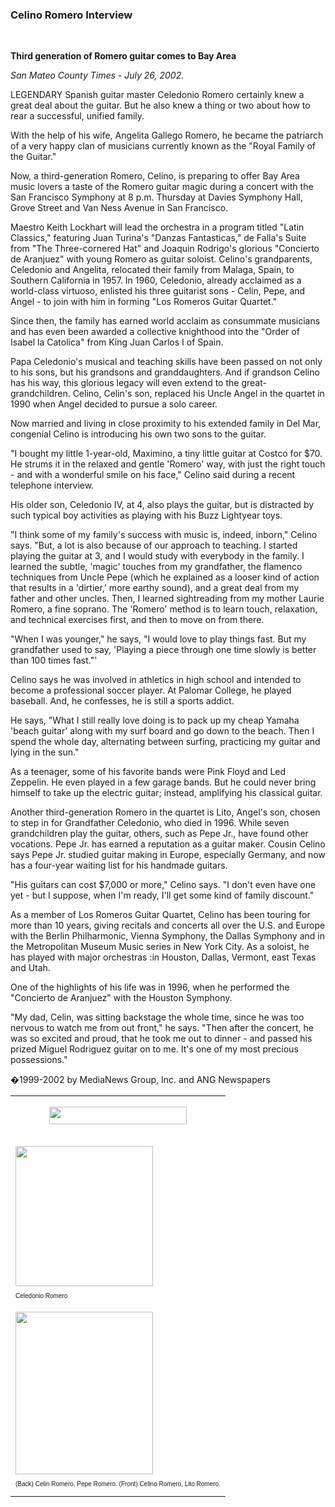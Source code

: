 <!-- MAIN TABLE -->
<tr class="table_main" >
<td class="td_center" valign="top">

<!-- PAGE TITLE -->
<!Remove this bad title until fixed. Then add back outside comment.SRC IMG SRC="images/title_romero.gif" WIDTH="250" HEIGHT="28" VSPACE="10">
<h3>Celino Romero Interview</h3>
<br />

<!-- ARTICLE TITLE -->

<b>Third generation of Romero guitar comes to Bay Area</b>
<p></p>


<!-- NEWSPAPER TITLE AND DATE -->
<i>San Mateo County Times - July 26, 2002.</i>

<p></p>
 
LEGENDARY Spanish guitar master Celedonio Romero certainly knew a great deal about the guitar. But he also knew a thing or two about how to rear a successful, unified family.
<p></p>
With the help of his wife, Angelita Gallego Romero, he became the patriarch of a very happy clan of musicians currently known as the "Royal Family of the Guitar."
<p></p>
Now, a third-generation Romero, Celino, is preparing to offer Bay Area music lovers a taste of the Romero guitar magic during a concert with the San Francisco Symphony at 8 p.m. Thursday at Davies Symphony Hall, Grove Street and Van Ness Avenue in San Francisco.
<p></p>
Maestro Keith Lockhart will lead the orchestra in a program titled "Latin Classics," featuring Juan Turina's "Danzas Fantasticas," de Falla's Suite from "The Three-cornered Hat" and Joaquin Rodrigo's glorious "Concierto de Aranjuez" with young Romero as guitar soloist.
Celino's grandparents, Celedonio and Angelita, relocated their family from Malaga, Spain, to Southern California in 1957. In 1960, Celedonio, already acclaimed as a world-class virtuoso, enlisted his three guitarist sons - Celin, Pepe, and Angel - to join with him in forming "Los Romeros Guitar Quartet."
<p></p>
Since then, the family has earned world acclaim as consummate musicians and has even been awarded a collective knighthood into the "Order of Isabel la Catolica" from King Juan Carlos I of Spain.
<p></p>
Papa Celedonio's musical and teaching skills have been passed on not only to his sons, but his grandsons and granddaughters.
And if grandson Celino has his way, this glorious legacy will even extend to the great-grandchildren. Celino, Celin's son, replaced his Uncle Angel in the quartet in 1990 when Angel decided to pursue a solo career.
<p></p>
Now married and living in close proximity to his extended family in Del Mar, congenial Celino is introducing his own two sons to the guitar.
<p></p>
"I bought my little 1-year-old, Maximino, a tiny little guitar at Costco for $70. He strums it in the relaxed and gentle 'Romero' way, with just the right touch - and with a wonderful smile on his face," Celino said during a recent telephone interview.
<p></p>
His older son, Celedonio IV, at 4, also plays the guitar, but is distracted by such typical boy activities as playing with his Buzz Lightyear toys.
<p></p>
"I think some of my family's success with music is, indeed, inborn," Celino says. "But, a lot is also because of our approach to teaching. I started playing the guitar at 3, and I would study with everybody in the family. I learned the subtle, 'magic' touches from my grandfather, the flamenco techniques from Uncle Pepe (which he explained as a looser kind of action that results in a 'dirtier,' more earthy sound), and a great deal from my father and other uncles. Then, I learned sightreading from my mother Laurie Romero, a fine soprano. The 'Romero' method is to learn touch, relaxation, and technical exercises first, and then to move on from there.
<p></p>
"When I was younger," he says, "I would love to play things fast. But my grandfather used to say, 'Playing a piece through one time slowly is better than 100 times fast."'
<p></p>
Celino says he was involved in athletics in high school and intended to become a professional soccer player. At Palomar College, he played baseball. And, he confesses, he is still a sports addict.
<p></p>
He says, "What I still really love doing is to pack up my cheap Yamaha 'beach guitar' along with my surf board and go down to the beach. Then I spend the whole day, alternating between surfing, practicing my guitar and lying in the sun."
<p></p>
As a teenager, some of his favorite bands were Pink Floyd and Led Zeppelin. He even played in a few garage bands. But he could never bring himself to take up the electric guitar; instead, amplifying his classical guitar.
<p></p>
Another third-generation Romero in the quartet is Lito, Angel's son, chosen to step in for Grandfather Celedonio, who died in 1996.
While seven grandchildren play the guitar, others, such as Pepe Jr., have found other vocations. Pepe Jr. has earned a reputation as a guitar maker. Cousin Celino says Pepe Jr. studied guitar making in Europe, especially Germany, and now has a four-year waiting list for his handmade guitars.
<p></p>
"His guitars can cost $7,000 or more," Celino says. "I don't even have one yet - but I suppose, when I'm ready, I'll get some kind of family discount."
<p></p>
As a member of Los Romeros Guitar Quartet, Celino has been touring for more than 10 years, giving recitals and concerts all over the U.S. and Europe with the Berlin Philharmonic, Vienna Symphony, the Dallas Symphony and in the Metropolitan Museum Music series in New York City. As a soloist, he has played with major orchestras :in Houston, Dallas, Vermont, east Texas and Utah.
<p></p>
One of the highlights of his life was in 1996, when he performed the "Concierto de Aranjuez" with the Houston Symphony.
<p></p>
"My dad, Celin, was sitting backstage the whole time, since he was too nervous to watch me from out front," he says. "Then after the concert, he was so excited and proud, that he took me out to dinner - and passed his prized Miguel Rodriguez guitar on to me. It's one of my most precious possessions."

    

<p></p>
�1999-2002 by MediaNews Group, Inc. and ANG Newspapers

<!-- LEFT TO RIGHT CELL CHANGE -->
</td><td class="td_right">


<table cellpadding="0" cellspacing="0" border="0" width="220">
<tr>
<td><font style="font-family: verdana, helvetica, sans-serif; font-size: 10px;">
<center>
<img src="images/title_gray_romeros.gif" width="220" height="28" vspace="15" /><br />
</center>

<img src="images/celedonio_romero.jpg" width="220" height="224" vspace="10" /><br />
Celedonio Romero

<p></p>

<img src="images/romeros.jpg" width="220" height="260" vspace="10" /><br />
(Back) Celin Romero, Pepe Romero. (Front) Celino Romero, Lito Romero.</td></tr></table>

</td></tr></table>



<p align="center"></p>

<!------------------- DM BANNER --------------------------------
<table width="150" cellspacing="0" cellpadding="0" border="0">
<tr>
<td bgcolor="cccccc" align="center">
<a href="http://www.dunningmarketing.com" target="new">
<img src="http://www.dunningmarketing.com/images/banner_dunning_marketing.gif" height="28" width="150" border="0"></a></td>
</tr>
<tr>
<td bgcolor="cccccc" align="center">
<font style="
font-family: trebuchet, verdana, arial, sans-serif;
font-size: 11px;
font-weight: regular;
color: #000000;
line-height: 1.4em">
High Performance websites by  <br />
<a href="http://www.dunningmarketing.com" target="new">Dunning Marketing</a><br /><br /></td>
</tr>
</table> -->

</td></tr></table> 
</td></tr></table>

<br /><br />

<img src="images/btn_articles_on.gif" height="1" width="1" />
<img src="images/btn_casestudies_on.gif" height="1" width="1" />
<img src="images/btn_cheryl_on.gif" height="1" width="1" />
<img src="images/btn_cheryl_p_on.gif" height="1" width="1" />
<img src="images/btn_clients_on.gif" height="1" width="1" />
<img src="images/btn_contact_on.gif" height="1" width="1" />
<img src="images/btn_history_on.gif" height="1" width="1" />
<img src="images/btn_home_on.gif" height="1" width="1" />
<img src="images/btn_interviews_on.gif" height="1" width="1" />
<img src="images/btn_resume_on.gif" height="1" width="1" />
<img src="images/btn_reviews_on.gif" height="1" width="1" />
<img src="images/btn_services_on.gif" height="1" width="1" />
<img src="images/btn_warner_on.gif" height="1" width="1" />
<img src="images/btn_warner_p_on.gif" height="1" width="1" />

<!-- EXTERNAL LINKS -->
<div style="position: absolute; top: -20px; left: -20px;">
<a href="http://www.dunningmarketing.com">.</a>
<a href="http://www.witnessamerica.com">.</a>
<a href="http://www.witnessamerica.com/camcorders">.</a>
<a href="http://www.ksql.com">.</a>
<a href="http://www.ascendaviation.com">.</a>
<a href="http://www.echovalleysupply.com">.</a>
<a href="http://www.northworks.net">.</a>
<a href="http://www.attainia.com">.</a>
<a href="http://www.briandunning.com">.</a>
</div>
<!-- END EXTERNAL LINKS -->

</body>
</html>
